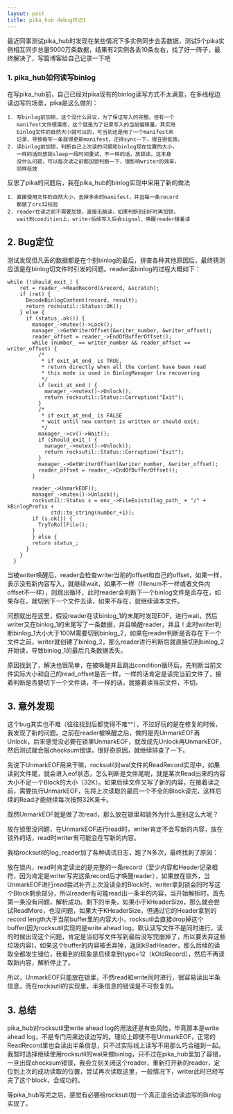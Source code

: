 ```yaml
---
layout: post
title: pika_hub debug日记1
---
```




最近同事测试pika_hub时发现在某些情况下多实例同步会丢数据，测试5个pika实例相互同步总量5000万条数据，结果有2实例各丢10条左右，找了好一阵子，最终解决了，写篇博客给自己记录一下吧

### 1. pika_hub如何读写binlog

在写pika_hub前，自己已经对pika现有的binlog读写方式不太满意，在多线程边读边写的场景，pika是这么做的：

```
1. 写binlog前加锁，这个没什么异议，为了保证写入的完整。但有一个
   manifest文件很蛋疼，这个就是为了记录写入的当前偏移量，其实用
   binlog文件的自然大小就可以的，可当初还是用了一个manifest来
   记录，导致每写一条就得更新manifest，还得sync一下，很丑很低效。
2. 读binlog前加锁，判断自己上次读的问题和binlog现在位置的大小，
   一样的话则放锁sleep一段时间重试，不一样的话，放锁读。这本身
   没什么问题，可以每次读之前都加锁判断一下，很影响writer的效率，
   同样低效
```

反思了pika的问题后，我在pika_hub的binlog实现中采用了新的做法

```
1. 直接使用文件的自然大小，去掉多余的manifest，并且每一条record
   都做了crc32校验
2. reader在读之前不需要加锁，直接无脑读，如果判断到EOF时再加锁，
   wait到condition上，writer后续写入后会signal，唤醒reader接着读
```



## 2. Bug定位

测试发现但凡丢的数据都是在个别binlog的最后，排查各种其他原因后，最终猜测应该是在binlog切文件时引发的问题。reader读binlog的过程大概如下：

```
while (!should_exit_) {
    ret = reader_->ReadRecord(&record, &scratch);
    if (ret) {
      DecodeBinlogContent(record, result);
      return rocksutil::Status::OK();
    } else {
      if (status_.ok()) {
        manager_->mutex()->Lock();
        manager_->GetWriterOffset(&writer_number, &writer_offset);
        reader_offset = reader_->EndOfBufferOffset();
        while (number_ == writer_number && reader_offset == writer_offset) {
          /*
           * if exit_at_end_ is TRUE,
           * return directly when all the content have been read
           * this mode is used in BinlogManager lru recovering
           */
          if (exit_at_end_) {
            manager_->mutex()->Unlock();
            return rocksutil::Status::Corruption("Exit");
          }
          /*
           * if exit_at_end_ is FALSE
           * wait until new content is written or should exit;
           */
          manager_->cv()->Wait();
          if (should_exit_) {
            manager_->mutex()->Unlock();
            return rocksutil::Status::Corruption("Exit");
          }
          manager_->GetWriterOffset(&writer_number, &writer_offset);
          reader_offset = reader_->EndOfBufferOffset();
        }
        
        reader_->UnmarkEOF();
        manager_->mutex()->Unlock();
        rocksutil::Status s = env_->FileExists(log_path_ + "/" + kBinlogPrefix +
              std::to_string(number_+1));
        if (s.ok()) {
          TryToRollFile();
        }
        } else {
        return status_;
      }
    }
  }
```

当被writer唤醒后，reader会检查writer当前的offset和自己的offset，如果一样，表示没有新内容写入，就继续wait，如果不一样（filenum不一样或者文件内offset不一样），则跳出循环，此时reader会判断下一个binlog文件是否存在，如果存在，就切到下一个文件去读，如果不存在，就继续读本文件。

问题就出在这里，假设reader在读binlog_1的末尾时发现EOF，进行wait，然后writer又在binlog\_1的末尾写了一条数据，并且唤醒reader，并且！此时writer判断binlog\_1大小大于100M需要切到binlog\_2，如果在reader判断是否存在下一个文件之前，writer就创建了binlog\_2，那么reader进行判断后就直接切到binlog\_2开始读，导致binlog\_1的最后几条数据丢失。

原因找到了，解决也很简单，在被唤醒并且跳出condition循环后，先判断当前文件实际大小和自己的read_offset是否一样，一样的话肯定是读完当前文件了，接着判断是否要切下一个文件读，不一样的话，就接着读当前文件，不切。



## 3. 意外发现

这个bug其实也不难（往往找到后都觉得不难^^），不过好玩的是在修复的时候，我发现了新的问题。之前在reader被唤醒之后，做的是先UnmarkEOF再Unlock，后来感觉没必要在锁里UnmarkEOF，就改成先Unlock再UnmarkEOF，然后测试就会报checksum错误，很好奇原因，就继续排查了一下。

先说下UnmarkEOF用来干嘛，rocksutil对wal文件的ReadRecord实现中，如果读到文件尾，就会进入eof状态，怎么判断是文件尾呢，就是某次Read出来的内容大小不足一个Block的大小（32K）。如果后续文件又写了新的内容，在接着读之前，需要执行UnmarkEOF，先将上次读取的最后一个不全的Block读完，这样后续的Read才能继续每次按照32K来卡。

既然UnmarkEOF就是做了次read，那么放在锁里和锁外为什么差别这么大呢？

放在锁里没问题，在UnmarkEOF进行read时，writer肯定不会写新的内容，放在锁外的话，read时writer有可能会在写新的内容。

我给rocksutil的log_reader加了各种调试日志，跑了N多次，最终找到了原因：

放在锁内，read时肯定读出的是完整的一条record（至少内容和Header记录相符，因为肯定是writer写完这条record后才唤醒reader），如果放在锁外，当UnmarkEOF进行read尝试补齐上次没读全的Block时，writer拿到锁会同时写这个Block剩余部分，所以reader有可能read出一条半的内容，当开始解析时，首先第一条没有问题，解析成功。剩下的半条，如果小于kHeaderSize，那么就会尝试ReadMore，也没问题，如果大于KHeaderSize，但通过它的Header拿到的record length大于当前buffer里的内容大小，rocksutil会直接drop掉这个buffer(因为rocksutil实现的是write ahead log，默认读写文件不是同时进行，读的时候出现这个问题，肯定是当初写文件写到最后没写完崩掉了，所以要丢弃这些垃圾内容)，如果这个buffer的内容被丢弃掉，返回kBadHeader，那么后续的读取全都发生错位，我看到的现象是后续拿到type=12（kOldRecord），然后不再读取新内容，解析停止了。

所以，UnmarkEOF只能放在锁里，不然read和write同时进行，很容易读出半条信息，而在rocksutil的实现里，半条信息的错误是不可恢复的。



## 3. 总结

pika_hub对rocksutil里write ahead log的用法还是有些风险，毕竟那本是write ahead log，不是专门用来边读边写的。理论上即使不在UnmarkEOF，正常的ReadRecord里也会读出半条信息，只不过实际线上读写不用那么巧合碰到一起。我暂时选择继续使用rocksutil的wal来做binlog，只不过在pika_hub里加了容错，一旦出现checksum错误，我会立刻关闭这个reader，重新打开新的reader，定位到上次的成功读取的位置，尝试再次读取这里，一般情况下，writer此时已经写完了这个block，会成功的。

等pika_hub写完之后，感觉有必要给rocksutil加一个真正适合边读边写的Binlog实现了。